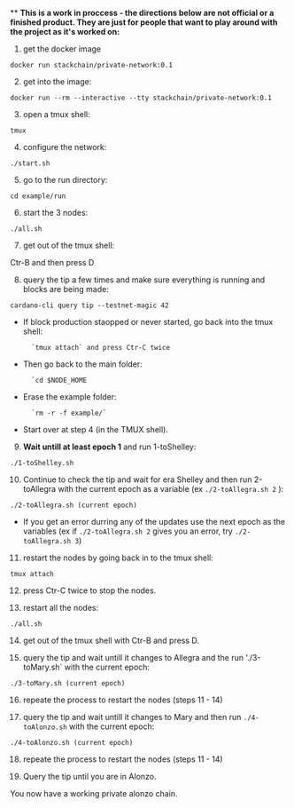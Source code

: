 ** <b>This is a work in proccess - the directions below are not official or a finished product. They are just for people that want to play around with the project as it's worked on:</b>


1) get the docker image

`docker run stackchain/private-network:0.1`

2) get into the image:

`docker run --rm --interactive --tty stackchain/private-network:0.1`

3) open a tmux shell:

`tmux`

4) configure the network:

`./start.sh`

5) go to the run directory:

`cd example/run`

6) start the 3 nodes:

`./all.sh`

7) get out of the tmux shell:

Ctr-B and then press D 

8) query the tip a few times and make sure everything is running and blocks are being made:

`cardano-cli query tip --testnet-magic 42`

* If block production staopped or never started, go back into the tmux shell:
		
		`tmux attach` and press Ctr-C twice 

* Then go back to the main folder:

		`cd $NODE_HOME

* Erase the example folder:

		`rm -r -f example/`

* Start over at step 4 (in the TMUX shell).
		
9) <b>Wait untill at least epoch 1</b> and run 1-toShelley:

`./1-toShelley.sh` 

10) Continue to check the tip and wait for era Shelley and then run 2-toAllegra with the current epoch as a variable (ex `./2-toAllegra.sh 2` ): 

`./2-toAllegra.sh (current epoch)` 

* If you get an error durring any of the updates use the next epoch as the variables (ex if `./2-toAllegra.sh 2` gives you an error, try `./2-toAllegra.sh 3`) 
		
11) restart the nodes by going back in to the tmux shell:

`tmux attach`

12) press Ctr-C twice to stop the nodes.

13) restart all the nodes:

`./all.sh`

14) get out of the tmux shell with Ctr-B and press D.

15)  query the tip and wait untill it changes to Allegra and the run './3-toMary.sh` with the current epoch:

`./3-toMary.sh (current epoch)`

16) repeate the process to restart the nodes (steps 11 - 14) 

17) query the tip and wait untill it changes to Mary and then run `./4-toAlonzo.sh` with the current epoch:

`./4-toAlonzo.sh (current epoch)`

18) repeate the process to restart the nodes (steps 11 - 14) 

19) Query the tip until you are in Alonzo. 

You now have a working private alonzo chain.


